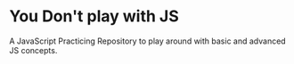 # You Don't play with JS 
A JavaScript Practicing Repository to play around with basic and advanced JS concepts. 
